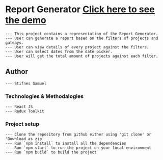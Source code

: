 # Report Generator [Click here to see the demo](https://jovial-elion-2c016e.netlify.app/) 
```
--- This project contains a representation of the Report Generator.
--- User can generate a report based on the filters of projects and gateays.
--- User can view details of every project against the filters.
--- User can select dates from the date picker.
--- User will get the total amount of projects against each filter.
```

## Author
```
--- Stifnes Samuel
```

### Technologies & Methodalogies
```
--- React JS
--- Redux Toolkit
```

### Project setup
```
--- Clone the repository from github either using 'git clone' or 'Download as zip'
--- Run `npm install` to install all the dependencies
--- Run `npm start` to run the project on your local environment
--- Run `npm build` to build the project
```

